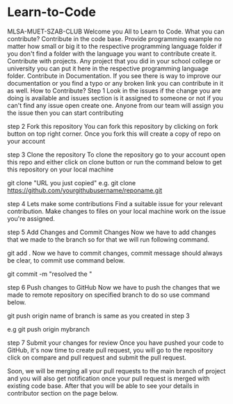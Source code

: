# Learn-to-Code

MLSA-MUET-SZAB-CLUB Welcome you All to Learn to Code.
What you can contribute?
Contribute in the code base. Provide programming example no matter how small or big it to the respective programming language folder if you don't find a folder with the language you want to contribute create it.
Contribute with projects. Any project that you did in your school college or university you can put it here in the respective programming language folder.
Contribute in Documentation. If you see there is way to improve our documentation or you find a typo or any broken link you can contribute in it as well.
How to Contribute?
Step 1
Look in the issues if the change you are doing is available and issues section is it assigned to someone or not if you can't find any issue open create one. Anyone from our team will assign you the issue then you can start contributing

step 2 Fork this repository
You can fork this repository by clicking on fork button on top right corner. Once you fork this will create a copy of repo on your account

step 3 Clone the repository
To clone the repository go to your account open this repo and either click on clone button or run the command below to get this repository on your local machine

git clone "URL you just copied" e.g. git clone https://github.com/yourgithubusername/reponame.git

step 4 Lets make some contributions
Find a suitable issue for your relevant contribution. Make changes to files on your local machine work on the issue you're assigned.

step 5 Add Changes and Commit Changes
Now we have to add changes that we made to the branch so for that we will run following command.

git add . Now we have to commit changes, commit message should always be clear, to commit use command below.

git commit -m "resolved the <issue>"

step 6 Push changes to GitHub
Now we have to push the changes that we made to remote repository on specified branch to do so use command below.

git push origin <branch-name> name of branch is same as you created in step 3

e.g git push origin mybranch

step 7 Submit your changes for review
Once you have pushed your code to GitHub, it's now time to create pull request, you will go to the repository click on compare and pull request and submit the pull request.

Soon, we will be merging all your pull requests to the main branch of project and you will also get notification once your pull request is merged with existing code base. After that you will be able to see your details in contributor section on the page below.
